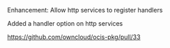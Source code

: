 Enhancement: Allow http services to register handlers

Added a handler option on http services

<https://github.com/owncloud/ocis-pkg/pull/33>
